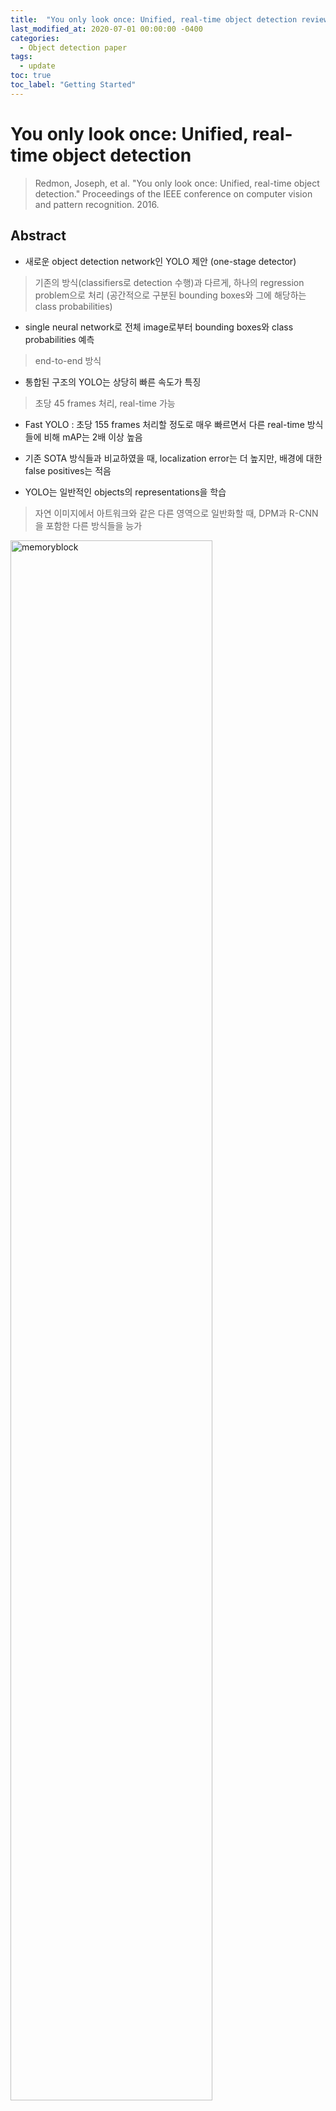 ```yaml
---
title:  "You only look once: Unified, real-time object detection review"
last_modified_at: 2020-07-01 00:00:00 -0400
categories: 
  - Object detection paper
tags:
  - update
toc: true
toc_label: "Getting Started"
---
```


# You only look once: Unified, real-time object detection
> Redmon, Joseph, et al. "You only look once: Unified, real-time object detection." Proceedings of the IEEE conference on computer vision and pattern recognition. 2016.

## Abstract

* 새로운 object detection network인 YOLO 제안 (one-stage detector)

> 기존의 방식(classifiers로 detection 수행)과 다르게, 하나의 regression problem으로 처리 (공간적으로 구분된 bounding boxes와 그에 해당하는 class probabilities)

* single neural network로 전체 image로부터 bounding boxes와 class probabilities 예측

> end-to-end 방식

* 통합된 구조의 YOLO는 상당히 빠른 속도가 특징

> 초당 45 frames 처리, real-time 가능

* Fast YOLO : 초당 155 frames 처리할 정도로 매우 빠르면서 다른 real-time 방식들에 비해 mAP는 2배 이상 높음

* 기존 SOTA 방식들과 비교하였을 때, localization error는 더 높지만, 배경에 대한 false positives는 적음

* YOLO는 일반적인 objects의 representations을 학습

> 자연 이미지에서 아트워크와 같은 다른 영역으로 일반화할 때, DPM과 R-CNN을 포함한 다른 방식들을 능가

<img src="/assets/img/Yolo_v1/fig5.PNG" width="80%" height="80%" title="70px" alt="memoryblock">

## Introduction

* * *

현재 detection systems은 detection을 classifiers로 수행함 (deformable parts models, DPM)

> 하나의 object를 detection하기 위해 하나의 classifier가 필요

> 전체 image에 대하여 sliding window 방식으로 진행됨

* * *

* R-CNN 방식은 region proposal 방식 사용

> 먼저, image에서 bounding boxes 후보를 생성하고(selective search), 그런 boxes에 대하여 하나의 classifier 수행

> classification을 수행하고 나면, bounding boxes를 refinement 시키기 위해 post-processing을 수행하고, 비슷한 detection proposal을 제거

=> R-CNN 한계 : 복잡한 pipelines으로 속도가 느리고, optimization이 힘듦 (two-stage로 각 component가 분리되어 학습을 진행하기 때문)

<img src="/assets/img/Yolo_v1/R-CNN.PNG" width="60%" height="60%" title="70px" alt="memoryblock">

* * *

* YOLO : image pixels에서 bounding box coordinates와 class probabilities를 직접 예측

> image에 어떤 object가 있는지와 그 위치를 예측하기 위해 오직 한번만 보면 됨 (You Only Look Once)

* * *

<img src="/assets/img/Yolo_v1/fig1.PNG" width="60%" height="60%" title="70px" alt="memoryblock">

* YOLO 동작 방식 : single convolutional network를 이용하여 다양한 bounding box와 그에 대한 class probability를 동시에 예측

* YOLO의 장점

1) 복잡하지 않은 pipeline으로 상당히 빠른 속도

2) 예측을 할 때, image에 대해 global하게 판단함

> sliding window 와 region proposal 방식들과 다르게, YOLO는 training과 testing time에 전체 image를 보면서 classes에 대한 contextual 정보를 얻을 수 있음

> YOLO는 Fast-RCNN 방식과 비교했을 때, background errors의 수가 절반도 되지 않음

3) 일반적인 objects의 representations을 학습함

> 새로운 domian이나 예상치 못한 input이 들어왔을 때, 더 잘 다룰 수 있음

* YOLO는 SOTA와 비교하였을 때 정확도는 떨어지지만, 속도가 빠르고 작은 물체를 잘 탐지할 수 있음

* * *

## Unified Detection

YOLO는 end-to-end training, 높은 AP를 유지하면서 real-time speed가 가능함

input image는 S x S grid로 나눠지고, 각 grid cell은 B개의 bounding box와 그에 대한 confidence scores가 예측됨

> confidence는 object가 없을 경우는 0, 있을 경우는 IoU와 동일하길 바람

> Bounding box : x,y,w,h,confidence / (x,y) : box의 center 좌표 

모든 grid cell은 C(conditional class probabilities)를 예측

> grid cell이 class i에 해당하는 object를 포함하고 있을 확률 Pr(Class_i|Object)

class-specific confidence scores for each box

<img src="/assets/img/Yolo_v1/eq1.PNG" width="50%" height="50%" title="70px" alt="memoryblock">

<img src="/assets/img/Yolo_v1/fig2.PNG" width="50%" height="50%" title="70px" alt="memoryblock">

evaluation을 위해 PASCAL VOC dataset을 사용하였고, S=7 B=2로 setting (C=20) : 7x7x30 tensor

* * *

* Network Design

<img src="/assets/img/Yolo_v1/fig3.PNG" width="90%" height="90%" title="70px" alt="memoryblock">

> 초기 layer : image로부터 features 추출

> fully connected layers : probabilities와 bounding box coordinates 예측

24개의convolutional layers와 2개의 fully connected layers로 구성 (GoogLeNet에서 영감)

> GoogLeNet의 inception module 대신, 3x3 convolutional layers 이전 layer로 단순한 1x1 reduction layers 사용

Fast YOLO 구조 : 9개의 convolutional layers로 구성되어 있으며, layer는 더 적은 filters를 가짐

> YOLO network 사이즈는 다르지만, 동일한 parameters로 이루어짐 (7x7x30 tensor)

* * *

## 2.2 Training

Pretraining을 위해, 20개의 convolutional layers(하나의 average-pooling layer와 하나의 fully connected layer가 따르는) 사용

> ImageNet 2012 validation set으로 pretrain (input:224x224)

Pretrained model에 4개의 convolutional layer와 2개의 fully connected layer를 추가하여 성능을 향상시킴 (randomly initialized weights) [29]

> detection은 fine-grained visual information이 필요하기 때문에 input resolution을 448x448로 늘림

YOLO의 최종 layer는 class probabilities와 bounding box coordinates 예측 

> 최종 layer를 위해 linear activation function 사용 (다른 모든 layer에는 leaky rectified linear activation 사용)

Sum-squared error를 사용하여 optimization

1) lacalization error와 classification error를 동일하게 측정하면서, object를 포함하지 않는 다량의 box들에 의해 학습이 불안정해짐

> bounding box coordinate prediction loss를 키우고, confidence prediction loss를 줄이기 위해 balancing term 적용

2) Sum-squared error는 large boxes와 small boxes의 error를 동일하게 측정

> 부분적으로 해결하기 위해, 너비와 높이 직접 예측하는 대신 bounding box 너비와 높이의 제곱근을 예측 ??

YOLO는 학습 과정에서 grid cell 별로 다양한 bounding boxes를 예측

> object를 예측하기 위해 하나의 predictor를 지정 (가장 높은 IoU 값을 갖는 prediction)

> > 각 predictor는 특정 사이즈, 가로 세로 비율, object의 class를 더 잘 예측하면서 전반적인 recall을 개선시킴

Loss function

<img src="/assets/img/Yolo_v1/eq3.PNG" width="70%" height="70%" title="70px" alt="memoryblock">



















